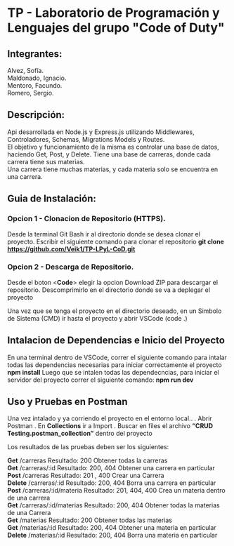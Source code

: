 # TP - Laboratorio de Programación y Lenguajes del grupo "Code of Duty"

## Integrantes: 
Alvez, Sofía.  
Maldonado, Ignacio.  
Mentoro, Facundo.  
Romero, Sergio.  

## Descripción: 

Api desarrollada en Node.js y Express.js utilizando Middlewares, Controladores, Schemas, Migrations Models y Routes.  
El objetivo y funcionamiento de la misma es controlar una base de datos, haciendo Get, Post, y Delete.
Tiene una base de carreras, donde cada carrera tiene sus materias.   
Una carrera tiene muchas materias, y cada materia solo se encuentra en una carrera.  

## Guia de Instalación:

### Opcion 1 - Clonacion de Repositorio (HTTPS).  
 
Desde la terminal Git Bash ir al directorio donde se desea clonar el proyecto. Escribir el siguiente comando para clonar el repositorio
**git clone https://github.com/Veik1/TP-LPyL-CoD.git**

###  Opcion 2 - Descarga de Repositorio.

Desde el boton <**Code**> elegir la opcion Download ZIP para descargar el repositorio. Descomprimirlo en el directorio donde se va a deplegar el proyecto

Una vez que se tenga el proyecto en el directorio deseado, en un Simbolo de Sistema (CMD) ir hasta el proyecto y abrir VSCode (code .)

## Intalacion de Dependencias e Inicio del Proyecto
En una terminal dentro de VSCode, correr el siguiente comando para intalar todas las dependencias necesarias para iniciar correctamente el proyecto
	**npm install**
Luego que se intalen todas las dependecncias, para iniciar el servidor del proyecto correr el siguiente comando:
	**npm run dev**


## Uso y Pruebas en Postman
Una vez intalado y ya corriendo el proyecto en el entorno local..
. Abrir Postman
. En **Collections** ir a Import
. Buscar en files el archivo **“CRUD Testing.postman_collection”** dentro del proyecto

Los resultados de las pruebas deben ser los siguientes: 

**Get**	     /carreras	              Resultado: 200	Obtener todas la carreras   
**Get**	     /carreras/:id	          Resultado: 200, 404	Obtener una carrera en particular   
**Post**	    /carreras	              Resultado: 201 , 400	Crear una Carrera   
**Delete**	  /carreras/:id	          Resultado: 200, 404	Borra una carrera en particular   
**Post**	    /carreras/:id/materia	  Resultado: 201, 404, 400	Crea un materia dentro de una carrera    
**Get**	     /carreras/:id/materias 	Resultado: 200, 404	Obtener todas la materias de una Carrera    
**Get**	     /materias	              Resultado: 200	Obtener todas las materias     
**Get**	     /materias/:id	          Resultado: 200, 404	Obtener una materia en particular     
**Delete**	  /materias/:id          	Resultado: 200, 404	Borra una materia en particular      
